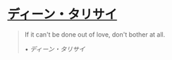 # [ディーン・タリサイ](https://prjctimg.netlify.app)

> If it can't be done out of love, don't bother at all.
>
> • _ディーン・タリサイ_